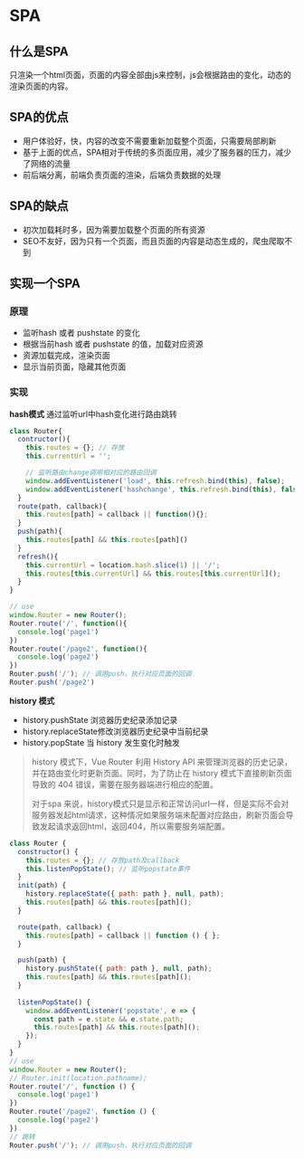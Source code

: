 # SPA

## 什么是SPA

只渲染一个html页面，页面的内容全部由js来控制，js会根据路由的变化，动态的渲染页面的内容。

## SPA的优点

+ 用户体验好，快，内容的改变不需要重新加载整个页面，只需要局部刷新
+ 基于上面的优点，SPA相对于传统的多页面应用，减少了服务器的压力，减少了网络的流量
+ 前后端分离，前端负责页面的渲染，后端负责数据的处理

## SPA的缺点

+ 初次加载耗时多，因为需要加载整个页面的所有资源
+ SEO不友好，因为只有一个页面，而且页面的内容是动态生成的，爬虫爬取不到

## 实现一个SPA

### 原理

+ 监听hash 或者 pushstate 的变化
+ 根据当前hash 或者 pushstate 的值，加载对应资源
+ 资源加载完成，渲染页面
+ 显示当前页面，隐藏其他页面

### 实现

**hash模式** 通过监听url中hash变化进行路由跳转

```javascript
class Router{
  contructor(){
    this.routes = {}; // 存放
    this.currentUrl = '';

    // 监听路由change调用相对应的路由回调  
    window.addEventListener('load', this.refresh.bind(this), false);
    window.addEventListener('hashchange', this.refresh.bind(this), false);
  }
  route(path, callback){
    this.routes[path] = callback || function(){};
  }
  push(path){
    this.routes[path] && this.routes[path]()  
  }
  refresh(){
    this.currentUrl = location.hash.slice(1) || '/';
    this.routes[this.currentUrl] && this.routes[this.currentUrl]();
  }
}

// use
window.Router = new Router();
Router.route('/', function(){
  console.log('page1')
})
Router.route('/page2', function(){
  console.log('page2')
})
Router.push('/'); // 调用push，执行对应页面的回调
Router.push('/page2')
```

**history 模式**

+ history.pushState 浏览器历史纪录添加记录
+ history.replaceState修改浏览器历史纪录中当前纪录
+ history.popState 当 history 发生变化时触发

>
> history 模式下，Vue Router 利用 History API 来管理浏览器的历史记录，并在路由变化时更新页面。同时，为了防止在 history 模式下直接刷新页面导致的 404 错误，需要在服务器端进行相应的配置。
>
> 对于spa 来说，history模式只是显示和正常访问url一样，但是实际不会对服务器发起html请求，这种情况如果服务端未配置对应路由，刷新页面会导致发起请求返回html，返回404，所以需要服务端配置。
>

```javascript
class Router {
  constructor() {
    this.routes = {}; // 存放path及callback
    this.listenPopState(); // 监听popstate事件
  }
  init(path) {
    history.replaceState({ path: path }, null, path);  
    this.routes[path] && this.routes[path]();
  }

  route(path, callback) {
    this.routes[path] = callback || function () { };
  }

  push(path) {
    history.pushState({ path: path }, null, path);
    this.routes[path] && this.routes[path]();
  }
  
  listenPopState() {
    window.addEventListener('popstate', e => {
      const path = e.state && e.state.path;
      this.routes[path] && this.routes[path]();
    });
  }
}
// use
window.Router = new Router();
// Router.init(location.pathname);
Router.route('/', function () {
  console.log('page1')
})
Router.route('/page2', function () {
  console.log('page2')
})
// 跳转
Router.push('/'); // 调用push，执行对应页面的回调
```
